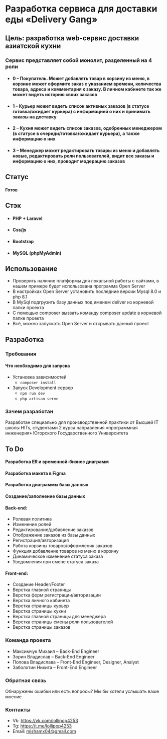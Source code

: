 # Разработка сервиса для доставки еды «Delivery Gang»
## Цель: разработка web-сервис доставки азиатской кухни
### Сервис представляет собой монолит, разделенный на 4 роли
* #### 0 – Покупатель. Может добавлять товар в корзину из меню, в корзине может оформите заказ с указанием времени, количества товара, адреса и комментария к заказу. В личном кабинете так же может видеть историю своих заказов
* #### 1 – Курьер может видеть список активных заказов (в статусе готовка/ожидает курьера) с информацией о них и принимать заказы на доставку
* #### 2 – Кухня может видеть список заказов, одобренных менеджером (в статусе в очереди/готовка/ожидает курьера), а также информацию о них
* #### 3 – Менеджер может редактировать товары из меню и добавлять новые, редактировать роли пользователей, видит все заказы и информацию о них, проводит модерацию заказов

## Статус 
#### Готов

## Стэк 
* #### PHP + Laravel
* #### Css/js
* #### Bootstrap
* #### MySQL (phpMyAdmin)

## Использование

- Проверить наличие платформы для локальной работы с сайтами, в нашем примере будет использована программа Open Server
- В настройках Open Server установить последние версии Mysql 8.0 и php 8.1
- В MySql подгрузить базу данных под именем deliver из корневой папки проекта
- С помощью composer вызвать команду composer update в корневой папке проекта
- Всё, можно запускать Open Server и открывать данный проект



## Разработка
### Требования
#### Что необходимо для запуска
* Установка зависимостей
  - `composer install`
* Запуск Development сервер
  - ` npm run dev  `
  - ` php artisan serve `

### Зачем разработан
Разработан специально для производственной практики от Высшей IT школы HITs, студентами 2 курса направления «программная инженерия» Югорского Государственного Университета


## To Do
#### Разработка ER и временной-бизнес диаграмм
#### Разработка макета в Figma
#### Разработка диаграммы базы данных
#### Создание/заполнение базы данных
#### Back-end:
*	Ролевая политика
*	Изменение ролей
*	Редактирование/добавление заказов
*	Отображение заказов из базы данных
*	Регистрация/авторизация
*	Работа корзины товаров/оформления заказов
*	Функция добавление товаров из меню в корзину
*	Динамическое изменение статуса заказа
*	Уведомления при смене статуса заказа
#### Front-end:
*	Создание Header/Footer
*	Верстка главной страницы
*	Верстка форм регистрации/авторизации
*	Верстка личного кабинета
*	Верстка страницы курьер
*	Верстка страницы кухни
*	Верстка главной страницы для менеджера
*	Верстка страницы смены роли пользователей
*	Верстка страницы заказов

### Команда проекта
* Максимчук Михаил – Back-End Engineer
* Зорин Владислав – Back-End Engineer 
* Попова Владислава – Front-End Engineer, Designer, Analyst
* Заболотин Никита – Front-End Engineer

### Обратная связь
Обнаружены ошибки или есть вопросы? Мы бы хотели услышать ваше мнение 

### Контакты
* Vk: https://vk.com/lollipop4253
* Tg: https://t.me/lollipop4253
* Email: mishamx04@gmail.com

